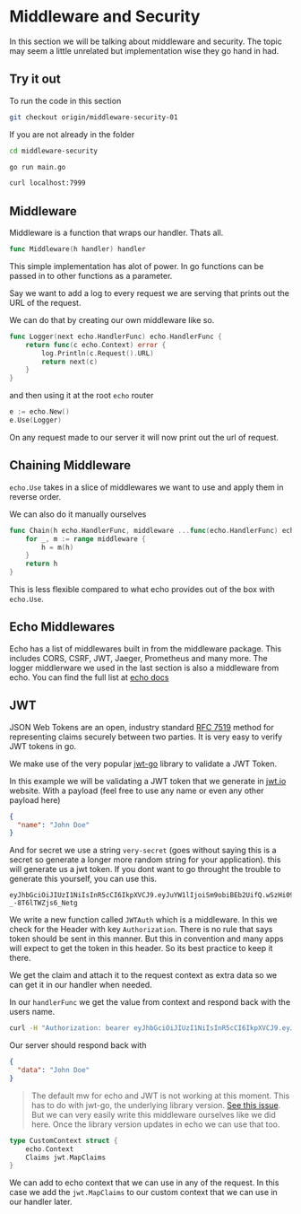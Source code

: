 # Middleware and Security

In this section we will be talking about middleware and security. The topic may seem a little unrelated but implementation wise they go hand in had.

## Try it out

To run the code in this section

```bash
git checkout origin/middleware-security-01
```

If you are not already in the folder

```bash
cd middleware-security
```

```bash
go run main.go
```

```bash
curl localhost:7999
```

## Middleware

Middleware is a function that wraps our handler. Thats all.

```go
func Middleware(h handler) handler
```

This simple implementation has alot of power. In go functions can be passed in to other functions as a parameter.

Say we want to add a log to every request we are serving that prints out the URL of the request.

We can do that by creating our own middleware like so.

```go
func Logger(next echo.HandlerFunc) echo.HandlerFunc {
	return func(c echo.Context) error {
		log.Println(c.Request().URL)
		return next(c)
	}
}
```

and then using it at the root `echo` router

```go
e := echo.New()
e.Use(Logger)
```

On any request made to our server it will now print out the url of request.

## Chaining Middleware

`echo.Use` takes in a slice of middlewares we want to use and apply them in reverse order.

We can also do it manually ourselves

```go
func Chain(h echo.HandlerFunc, middleware ...func(echo.HandlerFunc) echo.HandlerFunc) echo.HandlerFunc {
	for _, m := range middleware {
		h = m(h)
	}
	return h
}
```

This is less flexible compared to what echo provides out of the box with `echo.Use`. 

## Echo Middlewares

Echo has a list of middlewares built in from the middleware package. This includes CORS, CSRF, JWT, Jaeger, Prometheus and many more. The logger middlerware we used in the last section is also a middleware from echo. You can find the full list at [echo docs](https://echo.labstack.com/middleware/)

## JWT

JSON Web Tokens are an open, industry standard [RFC 7519](https://tools.ietf.org/html/rfc7519) method for representing claims securely between two parties. It is very easy to verify JWT tokens in go.

We make use of the very popular [jwt-go](https://godoc.org/github.com/dgrijalva/jwt-go#example-Parse--Hmac) library to validate a JWT Token. 

In this example we will be validating a JWT token that we generate in [jwt.io](jwt.io) website. With a payload (feel free to use any name or even any other payload here)

```json
{
  "name": "John Doe"
}
```

And for secret we use a string `very-secret` (goes without saying this is a secret so generate a longer more random string for your application). this will generate us a jwt token. If you dont want to go throught the trouble to generate this yourself, you can use this.

```
eyJhbGciOiJIUzI1NiIsInR5cCI6IkpXVCJ9.eyJuYW1lIjoiSm9obiBEb2UifQ.wSzHi09b5o8aSjDHjlGxED9Cg-_-8T6lTWZjs6_Netg
```

We write a new function called `JWTAuth` which is a middleware. In this we check for the Header with key `Authorization`. There is no rule that says token should be sent in this manner. But this in convention and many apps will expect to get the token in this header. So its best practice to keep it there.

We get the claim and attach it to the request context as extra data so we can get it in our handler when needed.

In our `handlerFunc` we get the value from context and respond back with the users name.

```bash
curl -H "Authorization: bearer eyJhbGciOiJIUzI1NiIsInR5cCI6IkpXVCJ9.eyJuYW1lIjoiSm9obiBEb2UifQ.wSzHi09b5o8aSjDHjlGxED9Cg-_-8T6lTWZjs6_Netg" http://localhost:7999/auth/test
```

Our server should respond back with
```json
{
  "data": "John Doe"
}
```

> The default mw for echo and JWT is not working at this moment. This has to do with jwt-go, the underlying library version. [See this issue](https://github.com/labstack/echo/issues/1614). But we can very easily write this middleware ourselves like we did here. Once the library version updates in echo we can use that too. 

```go
type CustomContext struct {
	echo.Context
	Claims jwt.MapClaims
}
```

We can add to echo context that we can use in any of the request. In this case we add the `jwt.MapClaims` to our custom context that we can use in our handler later.